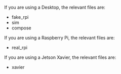 If you are using a Desktop, the relevant files are:
- fake_rpi
- sim
- compose

If you are using a Raspberry Pi, the relevant files are:
- real_rpi

If you are using a Jetson Xavier, the relevant files are:
- xavier
